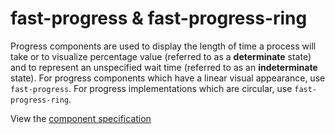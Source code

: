 # fast-progress & fast-progress-ring
Progress components are used to display the length of time a process will take or to visualize percentage value (referred to as a **determinate** state) and to represent an unspecified wait time (referred to as an **indeterminate** state). For progress components which have a linear visual appearance, use `fast-progress`. For progress implementations which are circular, use `fast-progress-ring`.

View the [component specification](./progress.spec.md)